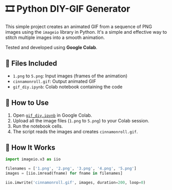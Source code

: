 # 🎞️ Python DIY-GIF Generator

This simple project creates an animated GIF from a sequence of PNG images using the `imageio` library in Python. It's a simple and effective way to stitch multiple images into a smooth animation.

Tested and developed using **Google Colab**.

## 📁 Files Included

- `1.png` to `5.png`: Input images (frames of the animation)
- `cinnamonroll.gif`: Output animated GIF
- `gif_diy.ipynb`: Colab notebook containing the code

## 🚀 How to Use

1. Open [`gif_diy.ipynb`](https://colab.research.google.com/) in Google Colab.
2. Upload all the image files (`1.png` to `5.png`) to your Colab session.
3. Run the notebook cells.
4. The script reads the images and creates `cinnamonroll.gif`.

## 🧠 How It Works

```python
import imageio.v3 as iio

filenames = ['1.png', '2.png', '3.png', '4.png', '5.png']
images = [iio.imread(fname) for fname in filenames]

iio.imwrite('cinnamonroll.gif', images, duration=200, loop=0)
